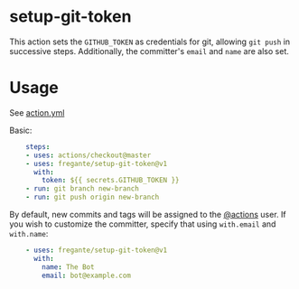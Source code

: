 # setup-git-token

This action sets the `GITHUB_TOKEN` as credentials for git, allowing `git push` in successive steps. Additionally, the committer's `email` and `name` are also set.

# Usage

See [action.yml](action.yml)

Basic:

```yaml
    steps:
    - uses: actions/checkout@master
    - uses: fregante/setup-git-token@v1
      with:
        token: ${{ secrets.GITHUB_TOKEN }}
    - run: git branch new-branch
    - run: git push origin new-branch
```

By default, new commits and tags will be assigned to the [@actions](https://github.com/actions) user. If you wish to customize the committer, specify that using `with.email` and `with.name`:

```yaml
    - uses: fregante/setup-git-token@v1
      with:
        name: The Bot
        email: bot@example.com
```
